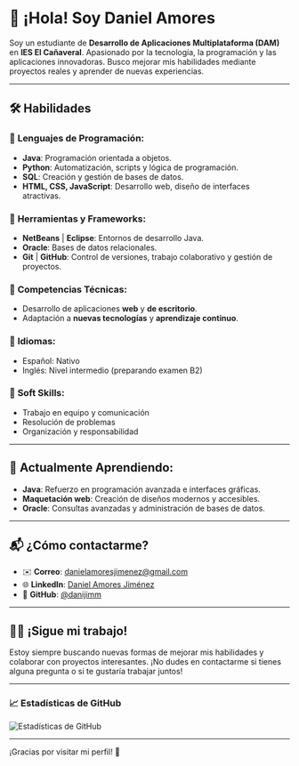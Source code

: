 # 👋 ¡Hola! Soy **Daniel Amores**

Soy un estudiante de **Desarrollo de Aplicaciones Multiplataforma (DAM)** en **IES El Cañaveral**. Apasionado por la tecnología, la programación y las aplicaciones innovadoras. Busco mejorar mis habilidades mediante proyectos reales y aprender de nuevas experiencias.

---

## 🛠 **Habilidades**

### 🔹 **Lenguajes de Programación:**
- **Java**: Programación orientada a objetos.
- **Python**: Automatización, scripts y lógica de programación.
- **SQL**: Creación y gestión de bases de datos.
- **HTML, CSS, JavaScript**: Desarrollo web, diseño de interfaces atractivas.

### 🔹 **Herramientas y Frameworks:**
- **NetBeans** | **Eclipse**: Entornos de desarrollo Java.
- **Oracle**: Bases de datos relacionales.
- **Git** | **GitHub**: Control de versiones, trabajo colaborativo y gestión de proyectos.

### 🔹 **Competencias Técnicas:**
- Desarrollo de aplicaciones **web** y **de escritorio**.
- Adaptación a **nuevas tecnologías** y **aprendizaje continuo**.

### 🔹 **Idiomas:**
- Español: Nativo
- Inglés: Nivel intermedio (preparando examen B2)

### 🔹 **Soft Skills:**
- Trabajo en equipo y comunicación
- Resolución de problemas
- Organización y responsabilidad

---

## 🌱 **Actualmente Aprendiendo:**
- **Java**: Refuerzo en programación avanzada e interfaces gráficas.
- **Maquetación web**: Creación de diseños modernos y accesibles.
- **Oracle**: Consultas avanzadas y administración de bases de datos.

---

## 📬 **¿Cómo contactarme?**

- ✉️ **Correo**: [danielamoresjimenez@gmail.com](mailto:danielamoresjimenez@gmail.com)
- 🌐 **LinkedIn**: [Daniel Amores Jiménez](https://www.linkedin.com/in/danielamoresjimenez)
- 🐙 **GitHub**: [@danijimm](https://github.com/danijimm)

---

## 👨‍💻 **¡Sigue mi trabajo!**

Estoy siempre buscando nuevas formas de mejorar mis habilidades y colaborar con proyectos interesantes. ¡No dudes en contactarme si tienes alguna pregunta o si te gustaría trabajar juntos!

---

### 📈 **Estadísticas de GitHub**  
![Estadísticas de GitHub](https://github-readme-stats.vercel.app/api?username=danielamoresdevc&show_icons=true&hide_title=true&hide=prs&count_private=true&theme=radica)

---

¡Gracias por visitar mi perfil! 🚀
